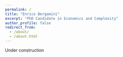 ```yaml
---
permalink: /
title: "Enrico Bergamini"
excerpt: "PhD Candidate in Economics and Complexity"
author_profile: false
redirect_from: 
  - /about/
  - /about.html
---
```

<!--
I am a fourth year PhD Candidate in Economics and Complexity, at the "Vilfredo Pareto" Doctorate Program at Collegio Carlo Alberto, in Turin.

After visiting the [ICTA](https://www.uab.cat/icta/) research center at Universitat Autonoma Barcelona, I am now visiting the [AQR](http://www.ub.edu/aqr/index.php) research group at Universitat de Barcelona. 

I am working under the supervision of Francesco Quatraro (UniTo) and Jeroen van den Bergh (ICTA-UAB).

Prior to starting the PhD, I worked for the European think tank [Bruegel](https://bruegel.org/author/enrico-bergamini). 

I am an applied researcher, now working on Economic Complexity, green innovation, Foreign Direct Investments and Climate Policy.

Methodologically, I have a strong interest in spatial analysis, network analysis, Natural Language Processing, and the use of non-conventional (big) data sources.

My publications are listed on [Scholar](https://scholar.google.com/citations?user=qedxNoIAAAAJ&hl=en), and you can download my curriculum [here](/CV_EnricoBergamini.pdf).


_Work in progress:_

------
* _"Climate Policy Uncertainty and Green Innovation: European firm-level evidence."_ (In preparation)

* _"Spreading the word: FDI networks, patent texts, and the diffusion of green technologies across regions."_ (In preparation)

* _"Green diversification, global knowledge sourcing and local skill composition: evidence from US cities"_ (with Fabrizio Fusillo, Gianluca Orsatti, Francesco Quatraro, Alessandra Scandura)

* _"Recombinant novelty and Foreign Direct Investments: evidence from European Regions"_ (with Francesco Quatraro, Alessandra Scandura)

* _"Exploring expert opinion on climate policy using Twitter"_ (with Ivan Savin, Jeroen van den Bergh)

-->

Under construction